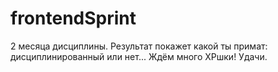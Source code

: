 # frontendSprint
2 месяца дисциплины. Результат покажет какой ты примат: дисциплинированный или нет... Ждём много XPшки! Удачи.
